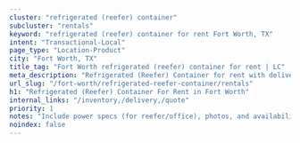 ```yaml
---
cluster: "refrigerated (reefer) container"
subcluster: "rentals"
keyword: "refrigerated (reefer) container for rent Fort Worth, TX"
intent: "Transactional-Local"
page_type: "Location-Product"
city: "Fort Worth, TX"
title_tag: "Fort Worth refrigerated (reefer) container for rent | LC"
meta_description: "Refrigerated (Reefer) Container for rent with delivery in Fort Worth, TX. LC Container — local Since 2003. Get pricing today."
url_slug: "/fort-worth/refrigerated-reefer-container/rentals"
h1: "Refrigerated (Reefer) Container For Rent in Fort Worth"
internal_links: "/inventory,/delivery,/quote"
priority: 1
notes: "Include power specs (for reefer/office), photos, and availability."
noindex: false
---
```


<!-- TODO: Add unique city/inventory copy, images, and internal links here. -->
